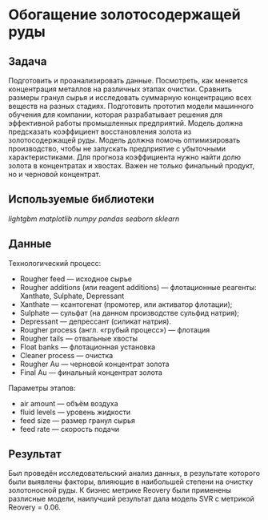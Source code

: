 # Обогащение золотосодержащей руды

## Задача

Подготовить и проанализировать данные. Посмотреть, как меняется концентрация металлов на различных этапах очистки. Сравнить размеры гранул сырья и исследовать суммарную концентрацию всех веществ на разных стадиях.
Подготовить прототип модели машинного обучения для компании, которая разрабатывает решения для эффективной работы промышленных предприятий.
Модель должна предсказать коэффициент восстановления золота из золотосодержащей руды. Модель должна помочь оптимизировать производство, чтобы не запускать предприятие с убыточными характеристиками.
Для прогноза коэффициента нужно найти долю золота в концентратах и хвостах. Важен не только финальный продукт, но и черновой концентрат.

## Используемые библиотеки

*lightgbm* *matplotlib* *numpy* *pandas* *seaborn* *sklearn*

## Данные

Технологический процесс:
- Rougher feed — исходное сырье
- Rougher additions (или reagent additions) — флотационные реагенты: Xanthate, Sulphate, Depressant
- Xanthate — ксантогенат (промотер, или активатор флотации);
- Sulphate — сульфат (на данном производстве сульфид натрия);
- Depressant — депрессант (силикат натрия).
- Rougher process (англ. «грубый процесс») — флотация
- Rougher tails — отвальные хвосты
- Float banks — флотационная установка
- Cleaner process — очистка
- Rougher Au — черновой концентрат золота
- Final Au — финальный концентрат золота

Параметры этапов:
- air amount — объём воздуха
- fluid levels — уровень жидкости
- feed size — размер гранул сырья
- feed rate — скорость подачи

## Результат
Был проведён исследовательский анализ данных, в результате которого были выявлены факторы, влияющие в наибольшей степени на очистку золотоносной руды. К бизнес метрике Reovery были применены разлисные модели, наилучший результат дала модель SVR с метрикой Reovery = 0.06.





